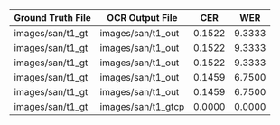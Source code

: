 | Ground Truth File      | OCR Output File       | CER         | WER         |
|------------------------|------------------------|-------------|-------------|
| images/san/t1_gt       | images/san/t1_out      | 0.1522      | 9.3333      |
| images/san/t1_gt       | images/san/t1_out      | 0.1522      | 9.3333      |
| images/san/t1_gt       | images/san/t1_out      | 0.1522      | 9.3333      |
| images/san/t1_gt       | images/san/t1_out      | 0.1459      | 6.7500      |
| images/san/t1_gt       | images/san/t1_out      | 0.1459      | 6.7500      |
| images/san/t1_gt       | images/san/t1_gtcp     | 0.0000      | 0.0000      |

